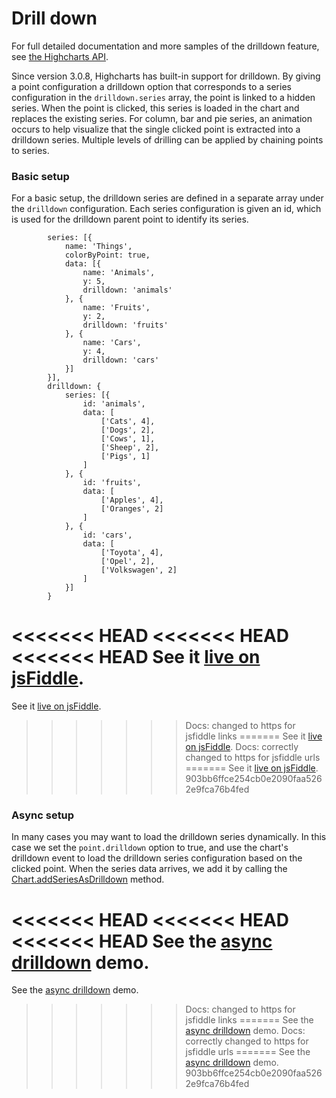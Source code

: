 Drill down
==========

For full detailed documentation and more samples of the drilldown feature, see [the Highcharts API](https://api.highcharts.com/highcharts/drilldown).

Since version 3.0.8, Highcharts has built-in support for drilldown. By giving a point configuration a drilldown option that corresponds to a series configuration in the `drilldown.series` array, the point is linked to a hidden series. When the point is clicked, this series is loaded in the chart and replaces the existing series. For column, bar and pie series, an animation occurs to help visualize that the single clicked point is extracted into a drilldown series. Multiple levels of drilling can be applied by chaining points to series.

### Basic setup

For a basic setup, the drilldown series are defined in a separate array under the `drilldown` configuration. Each series configuration is given an id, which is used for the drilldown parent point to identify its series. 

    
            series: [{
                name: 'Things',
                colorByPoint: true,
                data: [{
                    name: 'Animals',
                    y: 5,
                    drilldown: 'animals'
                }, {
                    name: 'Fruits',
                    y: 2,
                    drilldown: 'fruits'
                }, {
                    name: 'Cars',
                    y: 4,
                    drilldown: 'cars'
                }]
            }],
            drilldown: {
                series: [{
                    id: 'animals',
                    data: [
                        ['Cats', 4],
                        ['Dogs', 2],
                        ['Cows', 1],
                        ['Sheep', 2],
                        ['Pigs', 1]
                    ]
                }, {
                    id: 'fruits',
                    data: [
                        ['Apples', 4],
                        ['Oranges', 2]
                    ]
                }, {
                    id: 'cars',
                    data: [
                        ['Toyota', 4],
                        ['Opel', 2],
                        ['Volkswagen', 2]
                    ]
                }]
            }

<<<<<<< HEAD
<<<<<<< HEAD
<<<<<<< HEAD
See it [live on jsFiddle](https://jsfiddle.net/gh/get/jquery/1.7.2/highslide-software/highcharts.com/tree/master/samples/highcharts/drilldown/basic/).
=======
See it [live on jsFiddle](https://jsfiddlefiddle.net/gh/get/jquery/1.7.2/highslide-software/highcharts.com/tree/master/samples/highcharts/drilldown/basic/).
>>>>>>> Docs: changed to https for jsfiddle links
=======
See it [live on jsFiddle](https://jsfiddle.net/gh/get/jquery/1.7.2/highslide-software/highcharts.com/tree/master/samples/highcharts/drilldown/basic/).
>>>>>>> Docs: correctly changed to https for jsfiddle urls
=======
See it [live on jsFiddle](https://jsfiddle.net/gh/get/jquery/1.7.2/highslide-software/highcharts.com/tree/master/samples/highcharts/drilldown/basic/).
>>>>>>> 903bb6ffce254cb0e2090faa5262e9fca76b4fed

### Async setup

In many cases you may want to load the drilldown series dynamically. In this case we set the `point.drilldown` option to true, and use the chart's drilldown event to load the drilldown series configuration based on the clicked point. When the series data arrives, we add it by calling the [Chart.addSeriesAsDrilldown](https://api.highcharts.com/highcharts/Chart.addSeriesAsDrilldown) method.

<<<<<<< HEAD
<<<<<<< HEAD
<<<<<<< HEAD
See the [async drilldown](https://jsfiddle.net/gh/get/jquery/1.7.2/highslide-software/highcharts.com/tree/master/samples/highcharts/drilldown/async/) demo.
=======
See the [async drilldown](https://jsfiddlefiddle.net/gh/get/jquery/1.7.2/highslide-software/highcharts.com/tree/master/samples/highcharts/drilldown/async/) demo.
>>>>>>> Docs: changed to https for jsfiddle links
=======
See the [async drilldown](https://jsfiddle.net/gh/get/jquery/1.7.2/highslide-software/highcharts.com/tree/master/samples/highcharts/drilldown/async/) demo.
>>>>>>> Docs: correctly changed to https for jsfiddle urls
=======
See the [async drilldown](https://jsfiddle.net/gh/get/jquery/1.7.2/highslide-software/highcharts.com/tree/master/samples/highcharts/drilldown/async/) demo.
>>>>>>> 903bb6ffce254cb0e2090faa5262e9fca76b4fed
